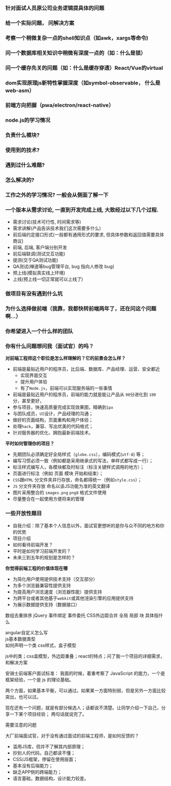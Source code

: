 
### 针对面试人员原公司业务逻辑提具体的问题

### 给一个实际问题， 问解决方案

### 考察一个稍微复杂一点的shell知识点（如awk，xargs等命令)

### 问一个数据库相关知识中稍微有深度一点的（如：什么是锁）

### 问一个缓存先关的问题（如：什么是缓存穿透）React/Vue的virtual 

### dom实现原理js新特性掌握深度（如symbol-observable， 什么是web-asm）

### 前端方向把握（pwa/electron/react-native）

### node.js的学习情况

### 负责什么模块?

### 使用到的技术?

### 遇到过什么难题?

### 怎么解决的?

### 工作之外的学习情况? 一般会从侧面了解一下


### 一个版本从需求讨论, 一直到开发完成上线, 大致经过以下几个过程.

- 需求讨论(技术可行性, 时间需求等)
- 需求讲解(产品告诉技术我们这次需要多什么)
- 前后端约定接口形式(一般都有通用形式的要求, 但具体参数和返回值需要具体商议)
- 前端, 后端, 客户端分别开发
- 前后端联调(测试交互功能)
- 提测(交于QA测试功能)
- QA测试(禅道等bug管理平台, bug 指向人修改 bug)
- 预上线(模拟真实线上环境)
- 上线(预上线一切正常就可以上线了)


### 做项目有没有遇到什么坑


### 为什么选择做前端（我靠，我都快转前端两年了，还在问这个问题啊…）

### 你希望进入一个什么样的团队

### 你有什么问题想问我（面试官）的吗？

**对前端工程师这个职位是怎么样理解的？它的前景会怎么样？**

- 前端是最贴近用户的程序员，比后端、数据库、产品经理、运营、安全都近
  - 实现界面交互
  - 提升用户体验
  - 有了`Node.js`，前端可以实现服务端的一些事情
- 前端是最贴近用户的程序员，前端的能力就是能让产品从 `90`分进化到 `100` 分，甚至更好，
- 参与项目，快速高质量完成实现效果图，精确到`1px`
- 与团队成员，`UI`设计，产品经理的沟通；
- 做好的页面结构，页面重构和用户体验；
- 处理`hack`，兼容、写出优美的代码格式；
- 针对服务器的优化、拥抱最新前端技术。

**平时如何管理你的项目？**

- 先期团队必须确定好全局样式（`globe.css`），编码模式(`utf-8`) 等；
- 编写习惯必须一致（例如都是采用继承式的写法，单样式都写成一行）；
- 标注样式编写人，各模块都及时标注（标注关键样式调用的地方）；
- 页面进行标注（例如 页面 模块 开始和结束）；
- `CSS`跟`HTML` 分文件夹并行存放，命名都得统一（例如`style.css`）；
- `JS` 分文件夹存放 命名以该JS功能为准的英文翻译
- 图片采用整合的 `images.png` `png8` 格式文件使用
- 尽量整合在一起使用方便将来的管理

### 一些开放性题目

- 自我介绍：除了基本个人信息以外，面试官更想听的是你与众不同的地方和你的优势
- 项目介绍
- 如何看待前端开发？
- 平时是如何学习前端开发的？
- 未来三到五年的规划是怎样的？

**你觉得前端工程的价值体现在哪**

- 为简化用户使用提供技术支持（交互部分）
- 为多个浏览器兼容性提供支持
- 为提高用户浏览速度（浏览器性能）提供支持
- 为跨平台或者其他基于`webkit`或其他渲染引擎的应用提供支持
- 为展示数据提供支持（数据接口）









数组去重排序
jQuery 事件绑定  事件委托
CSS外边距合并
全局  局部  块  具体指什么

   


angular自定义怎么写  
js基本数据类型    
如何声明一个类
css样式，盒子模型

js中的类；css盒模型，外边距重叠；react的特点；问了我一个项目的详细需求，和解决方案

安骑士前端客户面试标准：
我面的时候，着重考察了 JavaScript 的能力，一个是 框架经验，一个是 js 的理论基础。

两个方面，如果基本平衡，可以通过。如果某一方面特别弱，但是另外一方面比较突出，也可以过。

现在还有一个问题，就是有部分候选人；话都说不清楚。让同学介绍一下自己，分享一下某个项目经验； 
两句话就说完了。


需要注意的问题

大厂前端面试官，对于没有通过面试的前端工程师，是如何反馈的？

- 滥用JS库，但并不了解其内部原理；
- 抄别人的代码，自己都读不懂；
- CSS/JS框架，停留在使用层面；
- 基本没有后端能力；
- 缺乏APP侧的跨端能力；
- 语言基础，数据结构，设计能力较差。

